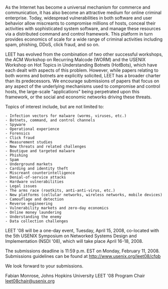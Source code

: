 As the Internet has become a universal mechanism for commerce and
communication, it has also become an attractive medium for online
criminal enterprise. Today, widespread vulnerabilities in both software
and user behavior allow miscreants to compromise millions of hosts,
conceal their activities with sophisticated system software, and manage
these resources via a distributed command and control framework. This
platform in turn provides economics of scale for a wide range of
criminal activities including spam, phishing, DDoS, click fraud, and so
on.

LEET has evolved from the combination of two other successful workshops,
the ACM Workshop on Recurring Malcode (WORM) and the USENIX Workshop on
Hot Topics in Understanding Botnets (HotBots), which have each dealt
with aspects of this problem. However, while papers relating to both
worms and botnets are explicitly solicited, LEET has a broader charter
than its predecessors. We encourage submissions of papers that focus on
any aspect of the underlying mechanisms used to compromise and control
hosts, the large-scale "applications" being perpetrated upon this
framework, or the social and economic networks driving these threats.

Topics of interest include, but are not limited to:


    - Infection vectors for malware (worms, viruses, etc.)
    - Botnets, command, and control channels
    - Spyware
    - Operational experience
    - Forensics
    - Click fraud
    - Measurement studies
    - New threats and related challenges
    - Boutique and targeted malware
    - Phishing
    - Spam
    - Underground markets
    - Carding and identity theft
    - Miscreant counterintelligence
    - Denial-of-service attacks
    - Hardware vulnerabilities
    - Legal issues
    - The arms race (rootkits, anti-anti-virus, etc.)
    - New platforms (cellular networks, wireless networks, mobile devices)
    - Camouflage and detection
    - Reverse engineering
    - Vulnerability markets and zero-day economics
    - Online money laundering
    - Understanding the enemy
    - Data collection challenges

LEET '08 will be a one-day event, Tuesday, April 15, 2008, co-located
with the 5th USENIX Symposium on Networked Systems Design and
Implementation (NSDI '08), which will take place April 16-18, 2008.

The submissions deadline is 11:59 p.m. EST on Monday, February 11, 2008.
Submissions guidelines can be found at
<http://www.usenix.org/leet08/cfpb>

We look forward to your submissions.

Fabian Monrose, Johns Hopkins University LEET '08 Program Chair
leet08chair@usenix.org